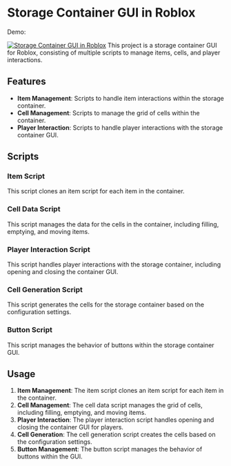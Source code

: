 # Storage Container GUI in Roblox

Demo:

[![Storage Container GUI in Roblox](https://img.youtube.com/vi/UhDErtlCPC8/0.jpg)](https://www.youtube.com/watch?v=UhDErtlCPC8)
This project is a storage container GUI for Roblox, consisting of multiple scripts to manage items, cells, and player interactions.

## Features

- **Item Management**: Scripts to handle item interactions within the storage container.
- **Cell Management**: Scripts to manage the grid of cells within the container.
- **Player Interaction**: Scripts to handle player interactions with the storage container GUI.

## Scripts

### Item Script

This script clones an item script for each item in the container.

### Cell Data Script

This script manages the data for the cells in the container, including filling, emptying, and moving items.

### Player Interaction Script

This script handles player interactions with the storage container, including opening and closing the container GUI.

### Cell Generation Script

This script generates the cells for the storage container based on the configuration settings.

### Button Script

This script manages the behavior of buttons within the storage container GUI.

## Usage

1. **Item Management**: The item script clones an item script for each item in the container.
2. **Cell Management**: The cell data script manages the grid of cells, including filling, emptying, and moving items.
3. **Player Interaction**: The player interaction script handles opening and closing the container GUI for players.
4. **Cell Generation**: The cell generation script creates the cells based on the configuration settings.
5. **Button Management**: The button script manages the behavior of buttons within the GUI.
